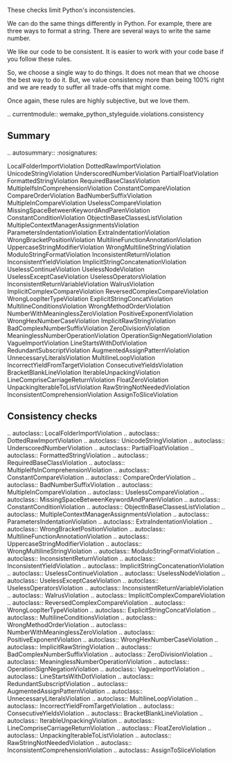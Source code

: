 
These checks limit Python's inconsistencies.

We can do the same things differently in Python.
For example, there are three ways to format a string.
There are several ways to write the same number.

We like our code to be consistent.
It is easier to work with your code base if you follow these rules.

So, we choose a single way to do things.
It does not mean that we choose the best way to do it.
But, we value consistency more than being 100% right
and we are ready to suffer all trade-offs that might come.

Once again, these rules are highly subjective, but we love them.

.. currentmodule:: wemake_python_styleguide.violations.consistency

Summary
-------

.. autosummary::
   :nosignatures:

   LocalFolderImportViolation
   DottedRawImportViolation
   UnicodeStringViolation
   UnderscoredNumberViolation
   PartialFloatViolation
   FormattedStringViolation
   RequiredBaseClassViolation
   MultipleIfsInComprehensionViolation
   ConstantCompareViolation
   CompareOrderViolation
   BadNumberSuffixViolation
   MultipleInCompareViolation
   UselessCompareViolation
   MissingSpaceBetweenKeywordAndParenViolation
   ConstantConditionViolation
   ObjectInBaseClassesListViolation
   MultipleContextManagerAssignmentsViolation
   ParametersIndentationViolation
   ExtraIndentationViolation
   WrongBracketPositionViolation
   MultilineFunctionAnnotationViolation
   UppercaseStringModifierViolation
   WrongMultilineStringViolation
   ModuloStringFormatViolation
   InconsistentReturnViolation
   InconsistentYieldViolation
   ImplicitStringConcatenationViolation
   UselessContinueViolation
   UselessNodeViolation
   UselessExceptCaseViolation
   UselessOperatorsViolation
   InconsistentReturnVariableViolation
   WalrusViolation
   ImplicitComplexCompareViolation
   ReversedComplexCompareViolation
   WrongLoopIterTypeViolation
   ExplicitStringConcatViolation
   MultilineConditionsViolation
   WrongMethodOrderViolation
   NumberWithMeaninglessZeroViolation
   PositiveExponentViolation
   WrongHexNumberCaseViolation
   ImplicitRawStringViolation
   BadComplexNumberSuffixViolation
   ZeroDivisionViolation
   MeaninglessNumberOperationViolation
   OperationSignNegationViolation
   VagueImportViolation
   LineStartsWithDotViolation
   RedundantSubscriptViolation
   AugmentedAssignPatternViolation
   UnnecessaryLiteralsViolation
   MultilineLoopViolation
   IncorrectYieldFromTargetViolation
   ConsecutiveYieldsViolation
   BracketBlankLineViolation
   IterableUnpackingViolation
   LineCompriseCarriageReturnViolation
   FloatZeroViolation
   UnpackingIterableToListViolation
   RawStringNotNeededViolation
   InconsistentComprehensionViolation
   AssignToSliceViolation

Consistency checks
------------------

.. autoclass:: LocalFolderImportViolation
.. autoclass:: DottedRawImportViolation
.. autoclass:: UnicodeStringViolation
.. autoclass:: UnderscoredNumberViolation
.. autoclass:: PartialFloatViolation
.. autoclass:: FormattedStringViolation
.. autoclass:: RequiredBaseClassViolation
.. autoclass:: MultipleIfsInComprehensionViolation
.. autoclass:: ConstantCompareViolation
.. autoclass:: CompareOrderViolation
.. autoclass:: BadNumberSuffixViolation
.. autoclass:: MultipleInCompareViolation
.. autoclass:: UselessCompareViolation
.. autoclass:: MissingSpaceBetweenKeywordAndParenViolation
.. autoclass:: ConstantConditionViolation
.. autoclass:: ObjectInBaseClassesListViolation
.. autoclass:: MultipleContextManagerAssignmentsViolation
.. autoclass:: ParametersIndentationViolation
.. autoclass:: ExtraIndentationViolation
.. autoclass:: WrongBracketPositionViolation
.. autoclass:: MultilineFunctionAnnotationViolation
.. autoclass:: UppercaseStringModifierViolation
.. autoclass:: WrongMultilineStringViolation
.. autoclass:: ModuloStringFormatViolation
.. autoclass:: InconsistentReturnViolation
.. autoclass:: InconsistentYieldViolation
.. autoclass:: ImplicitStringConcatenationViolation
.. autoclass:: UselessContinueViolation
.. autoclass:: UselessNodeViolation
.. autoclass:: UselessExceptCaseViolation
.. autoclass:: UselessOperatorsViolation
.. autoclass:: InconsistentReturnVariableViolation
.. autoclass:: WalrusViolation
.. autoclass:: ImplicitComplexCompareViolation
.. autoclass:: ReversedComplexCompareViolation
.. autoclass:: WrongLoopIterTypeViolation
.. autoclass:: ExplicitStringConcatViolation
.. autoclass:: MultilineConditionsViolation
.. autoclass:: WrongMethodOrderViolation
.. autoclass:: NumberWithMeaninglessZeroViolation
.. autoclass:: PositiveExponentViolation
.. autoclass:: WrongHexNumberCaseViolation
.. autoclass:: ImplicitRawStringViolation
.. autoclass:: BadComplexNumberSuffixViolation
.. autoclass:: ZeroDivisionViolation
.. autoclass:: MeaninglessNumberOperationViolation
.. autoclass:: OperationSignNegationViolation
.. autoclass:: VagueImportViolation
.. autoclass:: LineStartsWithDotViolation
.. autoclass:: RedundantSubscriptViolation
.. autoclass:: AugmentedAssignPatternViolation
.. autoclass:: UnnecessaryLiteralsViolation
.. autoclass:: MultilineLoopViolation
.. autoclass:: IncorrectYieldFromTargetViolation
.. autoclass:: ConsecutiveYieldsViolation
.. autoclass:: BracketBlankLineViolation
.. autoclass:: IterableUnpackingViolation
.. autoclass:: LineCompriseCarriageReturnViolation
.. autoclass:: FloatZeroViolation
.. autoclass:: UnpackingIterableToListViolation
.. autoclass:: RawStringNotNeededViolation
.. autoclass:: InconsistentComprehensionViolation
.. autoclass:: AssignToSliceViolation

